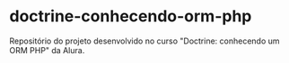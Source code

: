 # doctrine-conhecendo-orm-php
Repositório do projeto desenvolvido no curso "Doctrine: conhecendo um ORM PHP" da Alura.
